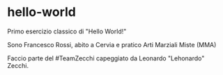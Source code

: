 # hello-world
Primo esercizio classico di "Hello World!"

Sono Francesco Rossi, abito a Cervia e pratico Arti Marziali Miste (MMA)

Faccio parte del #TeamZecchi capeggiato da Leonardo "Lehonardo" Zecchi.
